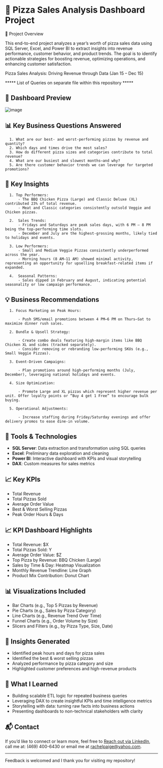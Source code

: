 # 🍕 Pizza Sales Analysis Dashboard Project

📘 Project Overview

This end-to-end project analyzes a year’s worth of pizza sales data using SQL Server, Excel, and Power BI to extract insights into revenue performance, customer behavior, and product trends. The goal is to identify actionable strategies for boosting revenue, optimizing operations, and enhancing customer satisfaction.

Pizza Sales Analysis: Driving Revenue through Data (Jan 15 – Dec 15)


***** List of Queries on separate file within this repository *****


## 📸 Dashboard Preview
![image](https://github.com/user-attachments/assets/584d8464-66ad-4c04-9db6-b10053f3ea63)



## 📊 Key Business Questions Answered
      1. What are our best- and worst-performing pizzas by revenue and quantity?
      2. Which days and times drive the most sales?
      3. How do different pizza sizes and categories contribute to total revenue?
      4. What are our busiest and slowest months—and why?
      5. Are there customer behavior trends we can leverage for targeted promotions?

## 🔑 Key Insights
      1. Top Performers:
          - The BBQ Chicken Pizza (Large) and Classic Deluxe (XL) contributed 23% of total revenue.
          - Meat and Classic categories consistently outsold Veggie and Chicken pizzas.

      2.  Sales Trends:
          - Fridays and Saturdays are peak sales days, with 6 PM – 8 PM being the top-performing time slots.
          - December and July are the highest-grossing months, likely tied to holidays and events.

      3. Low Performers:
          - Small and Medium Veggie Pizzas consistently underperformed across the year.
          - Morning hours (8 AM–11 AM) showed minimal activity, representing an opportunity for upselling breakfast-related items if expanded.
      
      4.  Seasonal Patterns:
          - Sales dipped in February and August, indicating potential seasonality or low campaign performance.

## 💡 Business Recommendations
      1. Focus Marketing on Peak Hours:
      
          - Push SMS/email promotions between 4 PM–6 PM on Thurs–Sat to maximize dinner rush sales.
      
      2. Bundle & Upsell Strategy:
      
          - Create combo deals featuring high-margin items like BBQ Chicken XL and sides (tracked separately).
          - Consider removing or rebranding low-performing SKUs (e.g., Small Veggie Pizzas).
      
      3. Event-Driven Campaigns:
      
          - Plan promotions around high-performing months (July, December), leveraging national holidays and events.
      
      4. Size Optimization:
      
          - Promote Large and XL pizzas which represent higher revenue per unit. Offer loyalty points or “Buy 4 get 1 Free” to encourage bulk buying.
      
      5. Operational Adjustments:
      
          - Increase staffing during Friday/Saturday evenings and offer delivery promos to ease dine-in volume.



## 🔧 Tools & Technologies

- **SQL Server**: Data extraction and transformation using SQL queries
- **Excel**: Preliminary data exploration and cleaning
- **Power BI**: Interactive dashboard with KPIs and visual storytelling
- **DAX**: Custom measures for sales metrics

## 📈 Key KPIs

- Total Revenue
- Total Pizzas Sold
- Average Order Value
- Best & Worst Selling Pizzas
- Peak Order Hours & Days

## 📈 KPI Dashboard Highlights

- Total Revenue: $X
- Total Pizzas Sold: Y
- Average Order Value: $Z
- Top Pizza by Revenue: BBQ Chicken (Large)
- Sales by Time & Day: Heatmap Visualization
- Monthly Revenue Trendline: Line Graph
- Product Mix Contribution: Donut Chart



## 📊 Visualizations Included

- Bar Charts (e.g., Top 5 Pizzas by Revenue)
- Pie Charts (e.g., Sales by Pizza Category)
- Line Charts (e.g., Revenue Trend Over Time)
- Funnel Charts (e.g., Order Volume by Size)
- Slicers and Filters (e.g., by Pizza Type, Size, Date)

## 🧠 Insights Generated

- Identified peak hours and days for pizza sales
- Identified the best & worst selling pizzas
- Analyzed performance by pizza category and size
- Highlighted customer preferences and high-revenue products



## 🧠 What I Learned
- Building scalable ETL logic for repeated business queries
- Leveraging DAX to create insightful KPIs and time intelligence metrics
- Storytelling with data: turning raw facts into business actions
- Presenting dashboards to non-technical stakeholders with clarity



## 📬 Contact

If you’d like to connect or learn more, feel free to [Reach out via LinkedIn](https://www.linkedin.com/in/rachel-p-339803204), call me at: (469) 400-6430 or email me at rachelpaige@yahoo.com.


---

Feedback is welcomed and I thank you for visiting my repository! 
